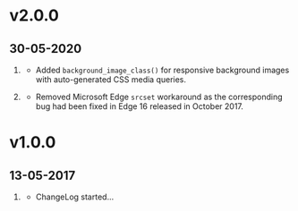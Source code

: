 # v2.0.0
## 30-05-2020

1. [](#improved)
    * Added `background_image_class()` for responsive background images with auto-generated CSS media queries.

1. [](#improved)
    * Removed Microsoft Edge `srcset` workaround as the corresponding bug had been fixed in Edge 16 released in October 2017.

# v1.0.0
## 13-05-2017

1. [](#new)
    * ChangeLog started...
